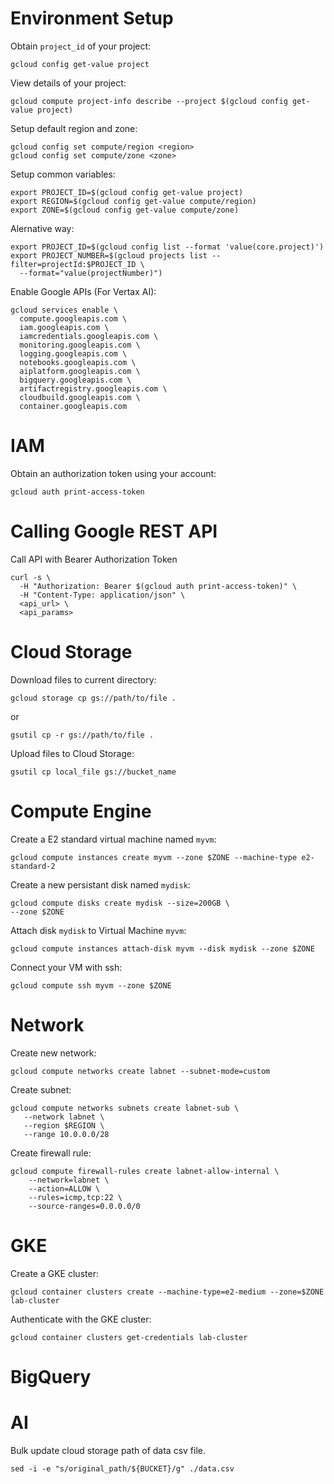 # Environment Setup

Obtain `project_id` of your project:
```
gcloud config get-value project
```

View details of your project:
```
gcloud compute project-info describe --project $(gcloud config get-value project)
```

Setup default region and zone:
```
gcloud config set compute/region <region>
gcloud config set compute/zone <zone>
```

Setup common variables:
```
export PROJECT_ID=$(gcloud config get-value project)
export REGION=$(gcloud config get-value compute/region)
export ZONE=$(gcloud config get-value compute/zone)
```

Alernative way:
```
export PROJECT_ID=$(gcloud config list --format 'value(core.project)')
export PROJECT_NUMBER=$(gcloud projects list --filter=projectId:$PROJECT_ID \
  --format="value(projectNumber)")
```

Enable Google APIs (For Vertax AI):
```
gcloud services enable \
  compute.googleapis.com \
  iam.googleapis.com \
  iamcredentials.googleapis.com \
  monitoring.googleapis.com \
  logging.googleapis.com \
  notebooks.googleapis.com \
  aiplatform.googleapis.com \
  bigquery.googleapis.com \
  artifactregistry.googleapis.com \
  cloudbuild.googleapis.com \
  container.googleapis.com
```

# IAM

Obtain an authorization token using your account:
```
gcloud auth print-access-token
```

# Calling Google REST API

Call API with Bearer Authorization Token
```
curl -s \
  -H "Authorization: Bearer $(gcloud auth print-access-token)" \
  -H "Content-Type: application/json" \
  <api_url> \
  <api_params>
```

# Cloud Storage

Download files to current directory:
```
gcloud storage cp gs://path/to/file .
```
or
```
gsutil cp -r gs://path/to/file .
```

Upload files to Cloud Storage:
```
gsutil cp local_file gs://bucket_name
```

# Compute Engine

Create a E2 standard virtual machine named `myvm`:
```
gcloud compute instances create myvm --zone $ZONE --machine-type e2-standard-2
```

Create a new persistant disk named `mydisk`:
```
gcloud compute disks create mydisk --size=200GB \
--zone $ZONE
```

Attach disk `mydisk` to Virtual Machine `myvm`:
```
gcloud compute instances attach-disk myvm --disk mydisk --zone $ZONE
```

Connect your VM with ssh:
```
gcloud compute ssh myvm --zone $ZONE
```

# Network

Create new network:
```
gcloud compute networks create labnet --subnet-mode=custom
```

Create subnet:
```
gcloud compute networks subnets create labnet-sub \
   --network labnet \
   --region $REGION \
   --range 10.0.0.0/28
```

Create firewall rule:
```
gcloud compute firewall-rules create labnet-allow-internal \
	--network=labnet \
	--action=ALLOW \
	--rules=icmp,tcp:22 \
	--source-ranges=0.0.0.0/0
```


# GKE

Create a GKE cluster:
```
gcloud container clusters create --machine-type=e2-medium --zone=$ZONE lab-cluster
```

Authenticate with the GKE cluster:
```
gcloud container clusters get-credentials lab-cluster
```


# BigQuery


# AI

Bulk update cloud storage path of data csv file.
```
sed -i -e "s/original_path/${BUCKET}/g" ./data.csv
```
